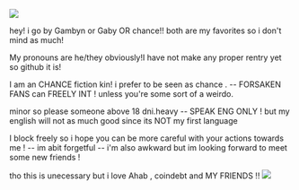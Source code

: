 ![](https://64.media.tumblr.com/6bd9d555bfc8613e05fdf8207b6688a7/51ebfba6ba1fc5b1-f3/s1280x1920/39414e6e2930cd724f8ab20cc826698d52e5e260.pnj)

hey! i go by Gambyn or Gaby OR chance!!  both are my favorites so i don't mind as much! 
	
 My pronouns are he/they obviously!I have not make any proper rentry yet so github it is! 
 
I am an CHANCE fiction kin! i prefer to be seen as chance . --
FORSAKEN FANS can FREELY INT ! unless you're some sort of a weirdo.

minor so please someone above 18 dni.heavy --
SPEAK ENG ONLY ! but my english will not as much good since its NOT my first language

I block freely so i hope you can be more careful with your actions towards me ! -- im abit forgetful -- i'm also awkward but im looking forward to meet some new friends !

tho this is unecessary but i love Ahab , coindebt and MY FRIENDS !!
![](https://64.media.tumblr.com/6ae71775860c64903649aaa17cc72f3b/52c8af58dd8295df-70/s400x600/ba0b0c639b9093f8406b2858d6eff934208a0e95.pnj)

